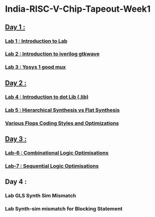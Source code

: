 
# India-RISC-V-Chip-Tapeout-Week1

## [Day 1 :](https://github.com/sovandeyvlsi/India-RISC-V-Chip-Tapeout/tree/main/Week%201/Day%201)
### [Lab 1 : Introduction to Lab](https://github.com/sovandeyvlsi/India-RISC-V-Chip-Tapeout/tree/main/Week%201/Day%201#lab-1-d1sk2-l1--introduction-to-lab)
### [Lab 2 : Introduction to iverilog gtkwave](https://github.com/sovandeyvlsi/India-RISC-V-Chip-Tapeout/tree/main/Week%201/Day%201#lab-2-d1sk2-l2-lab2--introduction-to-iverilog-gtkwave-part-1)
### [Lab 3 : Yosys 1 good mux](https://github.com/sovandeyvlsi/India-RISC-V-Chip-Tapeout/tree/main/Week%201/Day%201#lab-3-d1sk4-l1--yosys-1-good-mux)

## [Day 2 :](https://github.com/sovandeyvlsi/India-RISC-V-Chip-Tapeout/tree/main/Week%201/Day%202)
### [Lab 4 : Introduction to dot Lib (.lib)](https://github.com/sovandeyvlsi/India-RISC-V-Chip-Tapeout/tree/main/Week%201/Day%202#lab-4--introduction-to-dot-lib-lib)
### [Lab 5 : Hierarchical Synthesis vs Flat Synthesis](https://github.com/sovandeyvlsi/India-RISC-V-Chip-Tapeout/tree/main/Week%201/Day%202#lab-5--hierarchical-synthesis-vs-flat-synthesis)
### [Various Flops Coding Styles and Optimizations](https://github.com/sovandeyvlsi/India-RISC-V-Chip-Tapeout/tree/main/Week%201/Day%202#lab--various-flops-coding-styles-and-optimizations-)

## [Day 3 :](https://github.com/sovandeyvlsi/India-RISC-V-Chip-Tapeout/tree/main/Week%201/Day%203)
### [Lab-6 : Combinational Logic Optimisations](https://github.com/sovandeyvlsi/India-RISC-V-Chip-Tapeout/tree/main/Week%201/Day%203#lab-6--combinational-logic-optimisations)
### [Lab-7 : Sequential Logic Optimisations](https://github.com/sovandeyvlsi/India-RISC-V-Chip-Tapeout/tree/main/Week%201/Day%203#lab-7--sequential-logic-optimisations)


## Day 4 :
###  Lab GLS Synth Sim Mismatch
###  Lab Synth-sim mismatch for Blocking Statement
